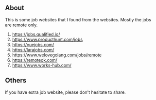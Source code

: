 ## About 
This is some job websites that I found from the websites. 
Mostly the jobs are remote only. 

1. https://jobs.qualified.io/
2. https://www.producthunt.com/jobs
3. https://vuejobs.com/
4. https://larajobs.com/
5. https://www.welovegolang.com/jobs/remote
6. https://remoteok.com/
7. https://www.works-hub.com/

## Others 
If you have extra job website, please don't hesitate to share.


